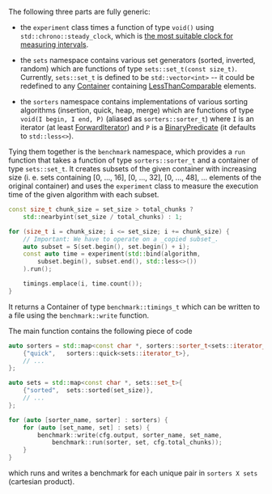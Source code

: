 The following three parts are fully generic:

- the `experiment` class times a function of type `void()` using `std::chrono::steady_clock`, which is [the most suitable clock for measuring intervals](https://en.cppreference.com/w/cpp/chrono/steady_clock).

- the `sets` namespace contains various set generators (sorted, inverted, random) which are functions of type `sets::set_t(const size_t)`. Currently, `sets::set_t` is defined to be `std::vector<int>` -- it could be redefined to any [Container](https://en.cppreference.com/w/cpp/named_req/Container) containing [LessThanComparable](https://en.cppreference.com/w/cpp/named_req/LessThanComparable) elements.

- the `sorters` namespace contains implementations of various sorting algorithms (insertion, quick, heap, merge) which are functions of type `void(I begin, I end, P)` (aliased as `sorters::sorter_t`) where `I` is an iterator (at least [ForwardIterator](https://en.cppreference.com/w/cpp/named_req/ForwardIterator)) and `P` is a [BinaryPredicate](https://en.cppreference.com/w/cpp/named_req/BinaryPredicate) (it defaults to `std::less<>`).

Tying them together is the `benchmark` namespace, which provides a `run` function that takes a function of type `sorters::sorter_t` and a container of type `sets::set_t`. It creates subsets of the given container with increasing size (i. e. sets containing [0, ..., 16], [0, ..., 32], [0, ..., 48], ... elements of the original container) and uses the `experiment` class to measure the execution time of the given algorithm with each subset.

```C++
const size_t chunk_size = set_size > total_chunks ?
	std::nearbyint(set_size / total_chunks) : 1;

for (size_t i = chunk_size; i <= set_size; i += chunk_size) {
	// Important: We have to operate on a _copied subset_.
	auto subset = S(set.begin(), set.begin() + i);
	const auto time = experiment(std::bind(algorithm,
		subset.begin(), subset.end(), std::less<>())
	).run();

	timings.emplace(i, time.count());
}
```

It returns a Container of type `benchmark::timings_t` which can be written to a file using the `benchmark::write` function.

The main function contains the following piece of code

```C++
auto sorters = std::map<const char *, sorters::sorter_t<sets::iterator_t>>{
	{"quick", 	sorters::quick<sets::iterator_t>},
	// ...
};

auto sets = std::map<const char *, sets::set_t>{
	{"sorted", 	sets::sorted(set_size)},
	// ...
};

for (auto [sorter_name, sorter] : sorters) {
	for (auto [set_name, set] : sets) {
		benchmark::write(cfg.output, sorter_name, set_name,
			benchmark::run(sorter, set, cfg.total_chunks));
	}
}
```

which runs and writes a benchmark for each unique pair in `sorters X sets` (cartesian product).
